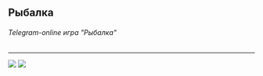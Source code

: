 ## Рыбалка

###### Telegram-online игра "Рыбалка"
------------

[![](https://img.shields.io/badge/Telegram-Chat-blue?logo=telegram)](https://t.me/pilotinspektor "Dev")
[![](https://img.shields.io/twitter/url?style=social&url=https%3A%2F%2Ftwitter.com%2FPilotInspekt0r)](https://twitter.com/PilotInspekt0r)
